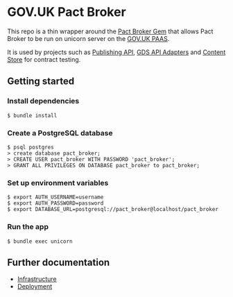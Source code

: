 # GOV.UK Pact Broker

This repo is a thin wrapper around the [Pact Broker Gem][pact-broker-gem] that
allows Pact Broker to be run on unicorn server on the
[GOV.UK PAAS][government-paas].

It is used by projects such as [Publishing API][publishing-api],
[GDS API Adapters][gds-api-adapters] and [Content Store][content-store] for
contract testing.

## Getting started

### Install dependencies

```
$ bundle install
```

### Create a PostgreSQL database

```
$ psql postgres
> create database pact_broker;
> CREATE USER pact_broker WITH PASSWORD 'pact_broker';
> GRANT ALL PRIVILEGES ON DATABASE pact_broker to pact_broker;
```

### Set up environment variables

```
$ export AUTH_USERNAME=username
$ export AUTH_PASSWORD=password
$ export DATABASE_URL=postgresql://pact_broker@localhost/pact_broker
```

### Run the app

```
$ bundle exec unicorn
```

## Further documentation

- [Infrastructure](docs/infrastructure.md)
- [Deployment](docs/deployment.md)

[pact-broker-gem]: https://github.com/bethesque/pact_broker
[government-paas]: https://docs.cloud.service.gov.uk/
[publishing-api]: https://github.com/alphagov/publishing-api
[gds-api-adapters]: https://github.com/alphagov/gds-api-adapters
[content-store]: https://github.com/alphagov/content-store
